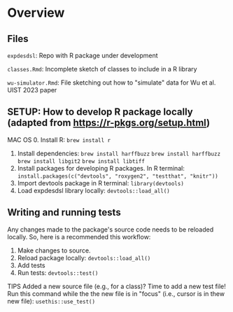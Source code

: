 # Overview

## Files
`expdesdsl`: Repo with R package under development

`classes.Rmd`: Incomplete sketch of classes to include in a R library

`wu-simulator.Rmd`: File sketching out how to "simulate" data for Wu et al. UIST 2023 paper

## SETUP: How to develop R package locally (adapted from https://r-pkgs.org/setup.html)
MAC OS
0. Install R: 
    `brew install r`
1. Install dependencies:
    `brew install harffbuzz`
    `brew install harffbuzz`
    `brew install libgit2`
    `brew install libtiff`
1. Install packages for developing R packages. In R terminal: 
    `install.packages(c("devtools", "roxygen2", "testthat", "knitr"))`
2. Import devtools package in R terminal:
    `library(devtools)`
3. Load expdesdsl library locally: 
    `devtools::load_all()`


## Writing and running tests
Any changes made to the package's source code needs to be reloaded locally. So, here is a recommended this workflow: 
1. Make changes to source. 
2. Reload package locally: `devtools::load_all()`
3. Add tests
4. Run tests: `devtools::test()`

TIPS
Added a new source file (e.g., for a class)? Time to add a new test file! Run this command while the the new file is in "focus" (i.e., cursor is in thew new file): `usethis::use_test()` 